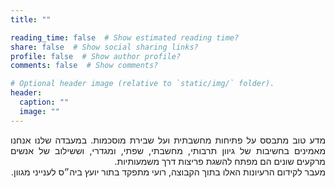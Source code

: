 ```yaml
---
title: ""

reading_time: false  # Show estimated reading time?
share: false  # Show social sharing links?
profile: false  # Show author profile?
comments: false  # Show comments?

# Optional header image (relative to `static/img/` folder).
header:
  caption: ""
  image: ""
---
```


<div style="text-align:justify" dir="rtl">
מדע טוב מתבסס על פתיחות מחשבתית ועל שבירת מוסכמות. 
במעבדה שלנו אנחנו מאמינים בחשיבות של גיוון תרבותי, מחשבתי, שפתי, ומגדרי, וששילוב של אנשים מרקעים שונים הם מפתח להשגת פריצות דרך משמעותיות. 
<br>
מעבר לקידום הרעיונות האלו בתוך הקבוצה, רועי מתפקד בתור יועץ ביה״ס לענייני מגוון. 


</div>



